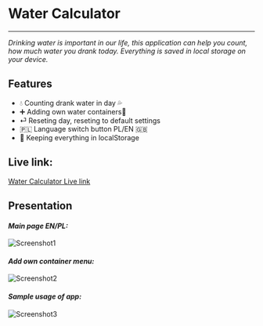 # Water Calculator
---
_Drinking water is important in our life, this application can help you count, how much water you drank today. Everything is saved in local storage on your device._

## Features
- 💧 Counting drank water in day 💦
- ➕ Adding own water containers🥛
- ⏎ Reseting day, reseting to default settings
- 🇵🇱 Language switch button PL/EN 🇬🇧
- 💾 Keeping everything in localStorage
  
## Live link:
[Water Calculator Live link](https://watercalculator.netlify.app)

## Presentation

#### _Main page EN/PL:_

![Screenshot1](https://i.ibb.co/8n33nvv/imgonline-com-ua-twotoone-90nc-Rqkg-Ue-Alr-C.jpg) 

#### _Add own container menu:_

![Screenshot2](https://i.ibb.co/bzxShV9/image.png)

#### _Sample usage of app:_
![Screenshot3](https://i.ibb.co/QF1qRzz/image.png)

